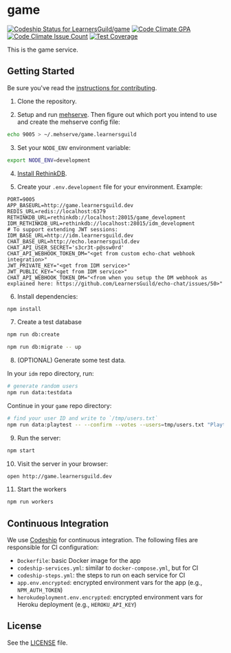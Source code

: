 # game

[ ![Codeship Status for LearnersGuild/game](https://codeship.com/projects/8ee1a1d0-17e4-0134-1d69-2a776fb5d411/status?branch=master)](https://codeship.com/projects/158610)
[![Code Climate GPA](https://codeclimate.com/repos/579a4ec2e7852e0064005f1b/badges/4817694087b17643b7b7/gpa.svg)](https://codeclimate.com/repos/579a4ec2e7852e0064005f1b/feed)
[![Code Climate Issue Count](https://codeclimate.com/repos/579a4ec2e7852e0064005f1b/badges/4817694087b17643b7b7/issue_count.svg)](https://codeclimate.com/repos/579a4ec2e7852e0064005f1b/feed)
[![Test Coverage](https://codeclimate.com/repos/579a4ec2e7852e0064005f1b/badges/4817694087b17643b7b7/coverage.svg)](https://codeclimate.com/repos/579a4ec2e7852e0064005f1b/coverage)

This is the game service.

## Getting Started

Be sure you've read the [instructions for contributing](./CONTRIBUTING.md).

1. Clone the repository.

2. Setup and run [mehserve][mehserve]. Then figure out which port you intend to use and create the mehserve config file:

```bash
echo 9005 > ~/.mehserve/game.learnersguild
```

3. Set your `NODE_ENV` environment variable:

```bash
export NODE_ENV=development
```

4. [Install RethinkDB][install-rethinkdb].

5. Create your `.env.development` file for your environment. Example:

```
PORT=9005
APP_BASEURL=http://game.learnersguild.dev
REDIS_URL=redis://localhost:6379
RETHINKDB_URL=rethinkdb://localhost:28015/game_development
IDM_RETHINKDB_URL=rethinkdb://localhost:28015/idm_development
# To support extending JWT sessions:
IDM_BASE_URL=http://idm.learnersguild.dev
CHAT_BASE_URL=http://echo.learnersguild.dev
CHAT_API_USER_SECRET='s3cr3t-p@ssw0rd'
CHAT_API_WEBHOOK_TOKEN_DM="<get from custom echo-chat webhook integration>"
JWT_PRIVATE_KEY="<get from IDM service>"
JWT_PUBLIC_KEY="<get from IDM service>"
CHAT_API_WEBHOOK_TOKEN_DM="<from when you setup the DM webhook as explained here: https://github.com/LearnersGuild/echo-chat/issues/50>"
```

6. Install dependencies:

```bash
npm install
```

7. Create a test database

```bash
npm run db:create
```

```bash
npm run db:migrate -- up
```

8. (OPTIONAL) Generate some test data.

In your `idm` repo directory, run:
```bash
# generate random users
npm run data:testdata
```
Continue in your `game` repo directory:
```bash
# find your user ID and write to `/tmp/users.txt`
npm run data:playtest -- --confirm --votes --users=tmp/users.txt "Playtest Chapter"
```

9. Run the server:

```bash
npm start
```

10. Visit the server in your browser:

```bash
open http://game.learnersguild.dev
```

11. Start the workers

```bash
npm run workers
```

## Continuous Integration

We use [Codeship](https://codeship.com/) for continuous integration. The following files are responsible for CI configuration:

- `Dockerfile`: basic Docker image for the app
- `codeship-services.yml`: similar to `docker-compose.yml`, but for CI
- `codeship-steps.yml`: the steps to run on each service for CI
- `app.env.encrypted`: encrypted environment vars for the app (e.g., `NPM_AUTH_TOKEN`)
- `herokudeployment.env.encrypted`: encrypted environment vars for Heroku deployment (e.g., `HEROKU_API_KEY`)


## License

See the [LICENSE](./LICENSE) file.


[idm]: https://github.com/LearnersGuild/idm
[github-register-application]: https://github.com/settings/applications/new
[install-rethinkdb]: https://www.rethinkdb.com/docs/install/
[mehserve]: https://github.com/timecounts/mehserve
